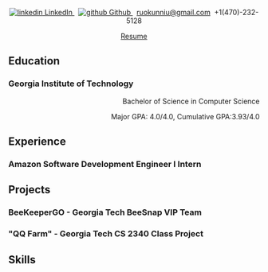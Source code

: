 <p align="center">
  <a href="https://www.linkedin.com/in/ruokun-tommy-niu-128466155/" rel="nofollow noreferrer">
    <img src="https://i.stack.imgur.com/gVE0j.png" alt="linkedin"> LinkedIn
  </a>  &nbsp; 
  <a href="https://github.com/ruokun-niu" rel="nofollow noreferrer">
    <img src="https://i.stack.imgur.com/tskMh.png" alt="github"> Github
  </a> &nbsp; 
  <a href="mailto:ruokunniu@gmail.com"> ruokunniu@gmail.com</a>&nbsp; 
  <a> +1(470)-232-5128</a>
</p>
<p align="center">
  <a href="https://docs.google.com/document/d/1HJE0xTveqWmqw4mJF9t5O-lvo6kY5nFg/edit?usp=sharing&ouid=103540195109809190817&rtpof=true&sd=true"> Resume </a> 
</p>

## Education
### Georgia Institute of Technology
<p align="right">Bachelor of Science in Computer Science</p>
<p align="right">Major GPA: 4.0/4.0, Cumulative GPA:3.93/4.0 </p>


## Experience
### Amazon Software Development Engineer I Intern



## Projects
### BeeKeeperGO - Georgia Tech BeeSnap VIP Team

### "QQ Farm" - Georgia Tech CS 2340 Class Project


## Skills
